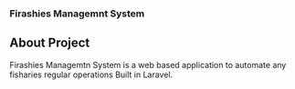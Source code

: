### Firashies Managemnt System
## About Project

Firashies Managemtn System is a web based application to automate any fisharies regular operations Built in Laravel.
